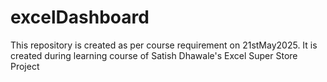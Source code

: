 # excelDashboard
This repository is created as per course requirement on 21stMay2025. It is created during learning course of Satish Dhawale's Excel Super Store Project
